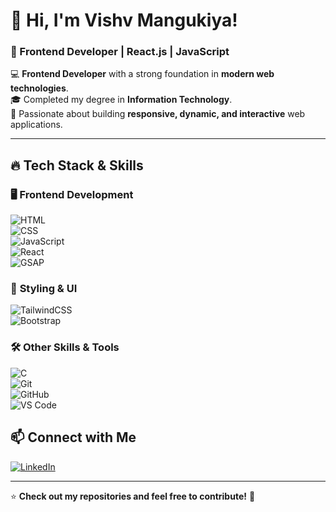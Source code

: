 # 👋 Hi, I'm Vishv Mangukiya!  
### 🚀 Frontend Developer | React.js | JavaScript  

💻 **Frontend Developer** with a strong foundation in **modern web technologies**.  
🎓 Completed my degree in **Information Technology**.  
🌟 Passionate about building **responsive, dynamic, and interactive** web applications.  

---

## 🔥 Tech Stack & Skills  

### 🖥️ **Frontend Development**  
![HTML](https://img.shields.io/badge/HTML5-E34F26?style=for-the-badge&logo=html5&logoColor=white)  
![CSS](https://img.shields.io/badge/CSS3-1572B6?style=for-the-badge&logo=css3&logoColor=white)  
![JavaScript](https://img.shields.io/badge/JavaScript-F7DF1E?style=for-the-badge&logo=javascript&logoColor=black)  
![React](https://img.shields.io/badge/React-61DAFB?style=for-the-badge&logo=react&logoColor=black)  
![GSAP](https://img.shields.io/badge/GSAP-88CE02?style=for-the-badge&logo=greensock&logoColor=white)  

### 🎨 **Styling & UI**  
![TailwindCSS](https://img.shields.io/badge/Tailwind_CSS-38B2AC?style=for-the-badge&logo=tailwind-css&logoColor=white)  
![Bootstrap](https://img.shields.io/badge/Bootstrap-7952B3?style=for-the-badge&logo=bootstrap&logoColor=white)  

### 🛠️ **Other Skills & Tools**  
![C](https://img.shields.io/badge/C-00599C?style=for-the-badge&logo=c&logoColor=white)  
![Git](https://img.shields.io/badge/Git-F05032?style=for-the-badge&logo=git&logoColor=white)  
![GitHub](https://img.shields.io/badge/GitHub-181717?style=for-the-badge&logo=github&logoColor=white)  
![VS Code](https://img.shields.io/badge/VS%20Code-007ACC?style=for-the-badge&logo=visual-studio-code&logoColor=white)  



## 📫 Connect with Me  
[![LinkedIn](https://img.shields.io/badge/LinkedIn-blue?logo=linkedin&style=for-the-badge)](https://www.linkedin.com/in/vishv-mangukiya/)  

---

⭐ **Check out my repositories and feel free to contribute!** 🚀  
